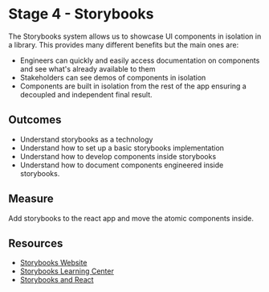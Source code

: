 # Stage 4 - Storybooks

The Storybooks system allows us to showcase UI components in isolation in a library. This provides many different benefits but the main ones are:
- Engineers can quickly and easily access documentation on components and see what's already available to them
- Stakeholders can see demos of components in isolation
- Components are built in isolation from the rest of the app ensuring a decoupled and independent final result.

## Outcomes
- Understand storybooks as a technology
- Understand how to set up a basic storybooks implementation
- Understand how to develop components inside storybooks
- Understand how to document components engineered inside storybooks.

## Measure
Add storybooks to the react app and move the atomic components inside.

## Resources
- [Storybooks Website](https://storybook.js.org/)
- [Storybooks Learning Center](https://www.learnstorybook.com/)
- [Storybooks and React](https://storybook.js.org/docs/guides/guide-react/)

